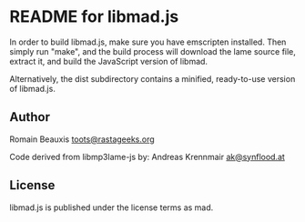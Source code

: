 README for libmad.js
========================

In order to build libmad.js, make sure you have emscripten installed.
Then simply run "make", and the build process will download the lame
source file, extract it, and build the JavaScript version of libmad.

Alternatively, the dist subdirectory contains a minified, ready-to-use version 
of libmad.js.

Author
------

Romain Beauxis <toots@rastageeks.org>

Code derived from libmp3lame-js by:
Andreas Krennmair <ak@synflood.at>

License
-------

libmad.js is published under the license terms as mad.
